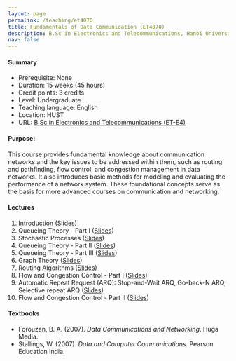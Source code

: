```yaml
---
layout: page
permalink: /teaching/et4070
title: Fundamentals of Data Communication (ET4070)
description: B.Sc in Electronics and Telecommunications, Hanoi University of Science and Technology
nav: false
---
```



#### Summary
* Prerequisite: None
* Duration: 15 weeks (45 hours)
* Credit points: 3 credits 
* Level: Undergraduate
* Teaching language: English
* Location: HUST
* URL: [B.Sc in Electronics and Telecommunications (ET-E4)](https://ts.hust.edu.vn/training-cate/nganh-dao-tao-dai-hoc/ky-thuat-dien-tu-vien-thong-chuong-trinh-tien-tien)

#### Purpose: 
This course provides fundamental knowledge about communication networks and the key issues to be addressed within them, such as routing and pathfinding, flow control, and congestion management in data networks. It also introduces basic methods for modeling and evaluating the performance of a network system. These foundational concepts serve as the basis for more advanced courses on communication and networking.

#### Lectures
1. Introduction
   ([Slides](https://husteduvn-my.sharepoint.com/:b:/g/personal/trung_luuquang_hust_edu_vn/EfOv47moMQtEoFWHTZYbDGEBp_u7Rdou4gVTQJfa07ei7g?e=XOujpK))
1. Queueing Theory - Part I
   ([Slides](https://husteduvn-my.sharepoint.com/:b:/g/personal/trung_luuquang_hust_edu_vn/EQzWjN_rt2tHh-2kKvydVccBnrg35rXMFgBZ3dChcPkbrQ?e=ysYKjl))
1. Stochastic Processes
   ([Slides](https://husteduvn-my.sharepoint.com/:b:/g/personal/trung_luuquang_hust_edu_vn/EZZxBddq2R9Ougdzp__Sy0wBW3tkFZ2Rti6g-ObH5aLGEg?e=J7GeFG))
1. Queueing Theory - Part II
   ([Slides](https://husteduvn-my.sharepoint.com/:b:/g/personal/trung_luuquang_hust_edu_vn/EUjptsc__fBDp0EfiDlon5gBFCUP2mmtUG8-u4z0iYt-zg?e=nG6RH9))
1. Queueing Theory - Part III
   ([Slides](https://husteduvn-my.sharepoint.com/:b:/g/personal/trung_luuquang_hust_edu_vn/EUP_178JFGtOnbmnNbHMDz8BT6wz2hYmBnryeZroPPutzg?e=cEoRZX))
1. Graph Theory
   ([Slides](https://husteduvn-my.sharepoint.com/:b:/g/personal/trung_luuquang_hust_edu_vn/Ecj8WJXQRm5KuyxTm6ibg_wBnrcsantPWjHjU9YuxcSPIQ?e=kXVu5c))
1. Routing Algorithms
   ([Slides](https://husteduvn-my.sharepoint.com/:b:/g/personal/trung_luuquang_hust_edu_vn/EWDPfnwW00NNgr-Exb18XlEBOXMr4yX2_dKHmYl1USudMA?e=5J51xl))
1. Flow and Congestion Control - Part I
   ([Slides](https://husteduvn-my.sharepoint.com/:b:/g/personal/trung_luuquang_hust_edu_vn/EeiaUCsvR9RFmYjHDMCMQ5sBUFodH6OUKDW4rUurJ6nHZw?e=19gzJ2))
1. Automatic Repeat Request (ARQ): Stop-and-Wait ARQ, Go-back-N ARQ, Selective repeat ARQ 
   ([Slides](https://husteduvn-my.sharepoint.com/:b:/g/personal/trung_luuquang_hust_edu_vn/EUZPeKDcJVdKsGdnEZM0WWYBGPutdSe4fApZ5pLCi5oVIg?e=20ypeR))
1. Flow and Congestion Control - Part II
   ([Slides](https://husteduvn-my.sharepoint.com/:b:/g/personal/trung_luuquang_hust_edu_vn/ESsW_-7xbP9Oj1mB2Ljr3O4B99onnzVbOaMnEuQwl5JfpQ?e=A08xma))


#### Textbooks
* Forouzan, B. A. (2007). *Data Communications and Networking*. Huga Media.
* Stallings, W. (2007). *Data and Computer Communications*. Pearson Education India.
